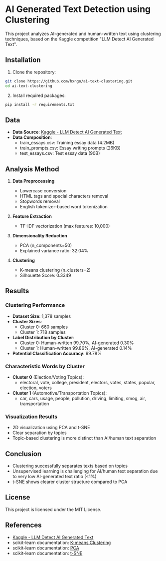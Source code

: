 # AI Generated Text Detection using Clustering

This project analyzes AI-generated and human-written text using clustering techniques, based on the Kaggle competition "LLM Detect AI Generated Text".

## Installation

1. Clone the repository:
```bash
git clone https://github.com/hxngo/ai-text-clustering.git
cd ai-text-clustering
```

2. Install required packages:
```bash
pip install -r requirements.txt
```

## Data

- **Data Source**: [Kaggle - LLM Detect AI Generated Text](https://www.kaggle.com/competitions/llm-detect-ai-generated-text/data)
- **Data Composition**:
  - train_essays.csv: Training essay data (4.2MB)
  - train_prompts.csv: Essay writing prompts (26KB)
  - test_essays.csv: Test essay data (90B)

## Analysis Method

1. **Data Preprocessing**
   - Lowercase conversion
   - HTML tags and special characters removal
   - Stopwords removal
   - English tokenizer-based word tokenization

2. **Feature Extraction**
   - TF-IDF vectorization (max features: 10,000)

3. **Dimensionality Reduction**
   - PCA (n_components=50)
   - Explained variance ratio: 32.04%

4. **Clustering**
   - K-means clustering (n_clusters=2)
   - Silhouette Score: 0.3349

## Results

### Clustering Performance
- **Dataset Size**: 1,378 samples
- **Cluster Sizes**:
  - Cluster 0: 660 samples
  - Cluster 1: 718 samples
- **Label Distribution by Cluster**:
  - Cluster 0: Human-written 99.70%, AI-generated 0.30%
  - Cluster 1: Human-written 99.86%, AI-generated 0.14%
- **Potential Classification Accuracy**: 99.78%

### Characteristic Words by Cluster
- **Cluster 0** (Election/Voting Topics):
  - electoral, vote, college, president, electors, votes, states, popular, election, voters
- **Cluster 1** (Automotive/Transportation Topics):
  - car, cars, usage, people, pollution, driving, limiting, smog, air, transportation

### Visualization Results
- 2D visualization using PCA and t-SNE
- Clear separation by topics
- Topic-based clustering is more distinct than AI/human text separation

## Conclusion

- Clustering successfully separates texts based on topics
- Unsupervised learning is challenging for AI/human text separation due to very low AI-generated text ratio (<1%)
- t-SNE shows clearer cluster structure compared to PCA

## License

This project is licensed under the MIT License.

## References

- [Kaggle - LLM Detect AI Generated Text](https://www.kaggle.com/competitions/llm-detect-ai-generated-text)
- scikit-learn documentation: [K-means Clustering](https://scikit-learn.org/stable/modules/clustering.html#k-means)
- scikit-learn documentation: [PCA](https://scikit-learn.org/stable/modules/decomposition.html#pca)
- scikit-learn documentation: [t-SNE](https://scikit-learn.org/stable/modules/manifold.html#t-sne)